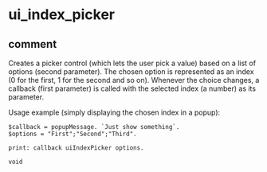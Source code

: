 # ui_index_picker
## comment

Creates a picker control (which lets the user pick a value) based on a list of options (second parameter).
The chosen option is represented as an index (0 for the first, 1 for the second and so on).
Whenever the choice changes, a callback (first parameter) is called with the selected index (a number) as its parameter.

Usage example (simply displaying the chosen index in a popup):

```kalzit
$callback = popupMessage. `Just show something`.
$options = "First";"Second";"Third".

print: callback uiIndexPicker options.

void
```